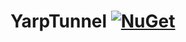 # YarpTunnel [![NuGet](https://img.shields.io/nuget/v/MZ.YarpTunnel.svg)](https://www.nuget.org/packages/MZ.YarpTunnel/)
